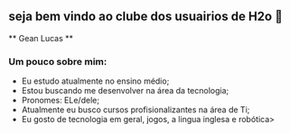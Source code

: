 ## seja bem vindo ao clube dos usuairios de H2o 🚰


** Gean Lucas **
### Um pouco sobre mim:
- Eu estudo atualmente no ensino médio;
- Estou buscando me desenvolver na área da tecnologia;
- Pronomes: ELe/dele;
- Atualmente eu busco cursos profisionalizantes na área de Ti;
- Eu gosto de tecnologia em geral, jogos, a lingua inglesa e robótica>
